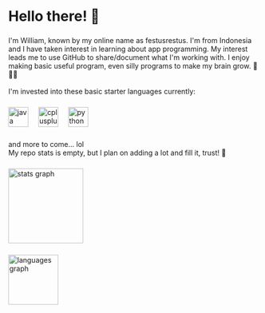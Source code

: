 <h1 align="left">Hello there! 🫠</h1>

###

<p align="left">I'm William, known by my online name as festusrestus. I'm from Indonesia and I have taken interest in learning about app programming. My interest leads me to use GitHub to share/document what I'm working with. I enjoy making basic useful program, even silly programs to make my brain grow. 🧠🥶😏<br><br>I'm invested into these basic starter languages currently:</p>

###

<div align="left">
  <img src="https://skillicons.dev/icons?i=java" height="40" alt="java logo"  />
  <img width="12" />
  <img src="https://cdn.jsdelivr.net/gh/devicons/devicon/icons/cplusplus/cplusplus-original.svg" height="40" alt="cplusplus logo"  />
  <img width="12" />
  <img src="https://cdn.jsdelivr.net/gh/devicons/devicon/icons/python/python-original.svg" height="40" alt="python logo"  />
</div>

###

<p align="left">and more to come... lol<br>My repo stats is empty, but I plan on adding a lot and fill it, trust! 🫡</p>

###

<div align="left">
  <img src="https://github-readme-stats.vercel.app/api?username=festusrestus&hide_title=true&hide_rank=false&show_icons=true&include_all_commits=true&count_private=true&disable_animations=false&theme=midnight-purple&locale=en&hide_border=false&order=1" height="150" alt="stats graph"  />

###

  <img src="https://github-readme-stats.vercel.app/api/top-langs?username=festusrestus&locale=en&hide_title=false&layout=compact&card_width=320&langs_count=3&theme=midnight-purple&hide_border=false&order=2" height="100" alt="languages graph"  />
</div>
